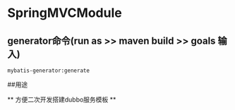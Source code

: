 # SpringMVCModule

## generator命令(run as >> maven build >> goals 输入)

`mybatis-generator:generate`

##用途

** 方便二次开发搭建dubbo服务模板 **